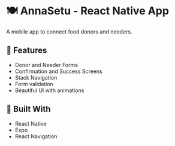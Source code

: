 # 🍽️ AnnaSetu - React Native App

A mobile app to connect food donors and needers.

## 🔧 Features
- Donor and Needer Forms
- Confirmation and Success Screens
- Stack Navigation
- Form validation
- Beautiful UI with animations

## 📱 Built With
- React Native
- Expo
- React Navigation

